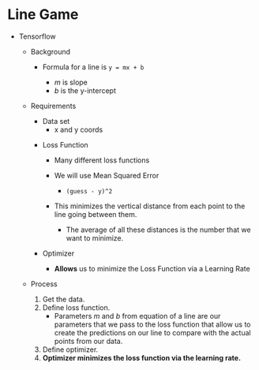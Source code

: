 # Line Game

* Tensorflow

  * Background

    * Formula for a line is `y = mx + b`

      * _m_ is slope
      * _b_ is the y-intercept

  - Requirements

    * Data set
      * x and y coords

    - Loss Function

      * Many different loss functions
      * We will use Mean Squared Error

        * ```Math
          (guess - y)^2
          ```

      * This minimizes the vertical distance from each point to the line going between them.
        * The average of all these distances is the number that we want to minimize.

    - Optimizer
      * **Allows** us to minimize the Loss Function via a Learning Rate

  - Process

    1.  Get the data.
    2.  Define loss function.
        * Parameters _m_ and _b_ from equation of a line are our parameters that we pass to the loss function that allow us to create the predictions on our line to compare with the actual points from our data.
    3.  Define optimizer.
    4.  **Optimizer minimizes the loss function via the learning rate.**
